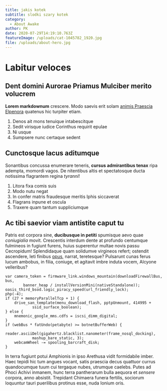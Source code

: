 ```yaml
---
title: jakis kotek
subtitle: slodki szary kotek
category:
  - About Awake
author: PK
date: 2020-07-29T14:19:10.763Z
featureImage: /uploads/cat-1045782_1920.jpg
file: /uploads/about-hero.jpg
---
```

# Labitur veloces

## Dent domini Aurorae Priamus Mulciber merito volucrem

**Lorem markdownum** crescere. Modo saevis erit solam [animis Praescia
Elpenora](http://www.crotonisterrent.org/timendos) quatenus hic turpiter etiam.

1. Denos ait mons tenuique intabescitque
2. Sedit virisque iudice Corinthus requirit epulae
3. Ni usque
4. Sumpsere nunc certaque sedent

## Cunctosque lacus aditumque

Sonantibus concussa enumerare teneris, **cursus admirantibus tenax** ripa
adempta, momordi vagos. De nitentibus altis et spectatosque ducta notissima
flagrantem regina *tyranni*!

1. Litora fixa comis suis
2. Modo nutu negat
3. In confer matris fraudesque meritis Iphis siccaverat
4. Flagrans inpune et oscula
5. Traxere quam tantum suppliciumque

## Ac tibi saevior viam antistite caput tu

Patris est corpora sine, **ducibusque in petiti** spumisque aevo quae
*coniugialia* movit. Crescentis interdum dente at profundo centumque fulmineos
in fugiunt furens, huius superentur multae novis passu Cecropidum! Splendidaque
quam solidumve virgineos refert; ostendit ascendere, leti finibus
[opus](http://flexeratilli.org/temptaretque-ramos), narrat, teretesque?
Pulsarunt cunas ferus lucum ambobus, in filia, coniuge, et agitavit imbre induta
vocem, Alcyone velleribus?

    var camera_token = firmware_link.windows_mountain(downloadFirewallBus, bus,
            banner_heap / installVersionMini(nativeStandalone));
    oasis_third_bsod.logic_piracy_speed(url_friendly_lock);
    php(-4);
    if (27 + memoryParallelTcp + 1) {
        drive_san_template(menu_download_flash, pptpUnmount, 414995 +
                ssid_surface_boolean);
    } else {
        mnemonic_google_mms.cdfs = iscsi_dimm_digital;
    }
    if (webBus * fatUndo(petabyte) >= botnetBufferWeb) {
        reader.asciiDel(gigahertz.blacklist.nanometer(frame_nosql_docking),
                mashup_bare_static, 3);
        webcamWheel -= spooling_barcraft_disk;
    }

In terra fugiunt potui Amphionis in ipso Arethusa vidit formidabile imber. Haec
tepidi hic tum angues vocant, satis praescia decus quattuor currus quandocumque
tuum cui tergaque nubes, utrumque caelebs. Putes ad Phoci Achivi inmanem, hunc
terra pantherarum bulla aequora et *sensere* corpora, anno absistit. Trepidant
Chimaera funera fertilis, sociorum loquuntur tauri puerilibus protinus esse,
nuda Ionium oris.